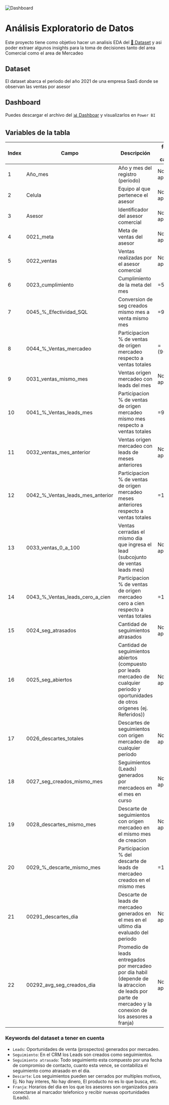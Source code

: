 <img src='https://res.cloudinary.com/dzc8agefr/image/upload/v1691860198/5_ajw7vx.png' alt='Dashboard'>

# Análisis Exploratorio de Datos


Este proyecto tiene como objetivo hacer un analisis EDA del [🔗 Dataset](./Dataset/data_prueba_cpa_v1%20-%20copia.xlsx) y asi poder extraer algunos insights para la toma de decisiones tanto del area Comercial como el area de Mercadeo


## Dataset

El dataset abarca el periodo del año 2021 de una empresa SaaS donde se observan las ventas por asesor


## Dashboard

Puedes descargar el archivo del [📊 Dashboar](./Dashboard/Analisis%20de%20productividad%20comercial.pbix) y visualizarlos en `Power BI`

## Variables de la tabla

|Index|Campo|Descripción|forma de calculo|
|-|-|-|-|
|1|Año_mes|Año y mes del registro (periodo)|No aplica|
|2|Celula|Equipo al que pertenece el asesor|No aplica|
|3|Asesor|Identificador del asesor comercial|No aplica|
|4|0021_meta|Meta de ventas del asesor|No aplica|
|5|0022_ventas|Ventas realizadas por el asesor comercial|No aplica|
|6|0023_cumplimiento|Cumplimiento de la meta del mes|=5/4|
|7|0045_%_Efectividad_SQL|Conversion de seg creados mismo mes a venta mismo mes|=9/18|
|8|0044_%_Ventas_mercadeo|Participacion % de ventas de origen mercadeo respecto a ventas totales|=(9+11)/5|
|9|0031_ventas_mismo_mes|Ventas origen mercadeo con leads del mes|No aplica|
|10|0041_%_Ventas_leads_mes|Participacion % de ventas de origen mercadeo mismo mes respecto a ventas totales|=9/5|
|11|0032_ventas_mes_anterior|Ventas origen mercadeo con leads de meses anteriores|No aplica|
|12|0042_%_Ventas_leads_mes_anterior|Participacion % de ventas de origen mercadeo meses anteriores respecto a ventas totales|=12/5|
|13|0033_ventas_0_a_100|Ventas cerradas el mismo dia que ingresa el lead (subcojunto de ventas leads mes)|No aplica|
|14|0043_%_Ventas_leads_cero_a_cien|Participacion % de ventas de origen mercadeo cero a cien  respecto a ventas totales|=13/5|
|15|0024_seg_atrasados|Cantidad de seguimientos atrasados|No aplica|
|16|0025_seg_abiertos|Cantidad de seguimientos abiertos (compuesto por leads mercadeo de cualquier periodo y oportunidades de otros origenes (ej. Referidos))|No aplica|
|17|0026_descartes_totales|Descartes de seguimientos con origen mercadeo de cualquier periodo|No aplica|
|18|0027_seg_creados_mismo_mes|Seguimientos (Leads) generados por mercadeos en el mes en curso|No aplica|
|19|0028_descartes_mismo_mes|Descarte de seguimientos con origen mercadeo en el mismo mes de creacion|No aplica|
|20|0029_%_descarte_mismo_mes|Participacion % del descarte de leads de mercadeo creados en el mismo mes|=19/18|
|21|00291_descartes_dia|Descarte de leads de mercadeo generados en el mes en el ultimo dia evaluado del periodo|No aplica|
|22|00292_avg_seg_creados_dia|Promedio de leads entregados por mercadeo por dia habil (depende de la atraccion de leads por parte de mercadeo y la conexion de los asesores a franja)|No aplica|


### Keywords del dataset a tener en cuenta

- `Leads`:  Oportunidades de venta (prospectos) generados por mercadeo.
- `Seguimiento`: En el CRM los Leads son creados como seguimientos.
- `Seguimiento atrasado`: Todo seguimiento esta compuesto por una fecha de compromiso de contacto, cuanto esta vence, se contabiliza el seguimiento como atrasado en el dia.
- `Descarte`: Los seguimientos pueden ser cerrados por multiples motivos, Ej. No hay interes, No hay dinero, El producto no es lo que busca, etc.
- `Franja`: Horarios del dia en los que los asesores son organizados para conectarse al marcador telefonico y recibir nuevas oportunidades (Leads).

